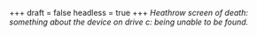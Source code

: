 
+++
draft = false
headless = true
+++
_Heathrow screen of death: something about the device on drive c: being unable to be found._
